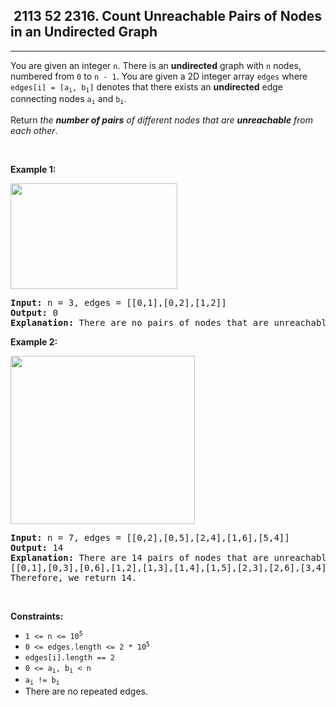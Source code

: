 <h2> 2113 52
2316. Count Unreachable Pairs of Nodes in an Undirected Graph</h2><hr><div><p>You are given an integer <code>n</code>. There is an <strong>undirected</strong> graph with <code>n</code> nodes, numbered from <code>0</code> to <code>n - 1</code>. You are given a 2D integer array <code>edges</code> where <code>edges[i] = [a<sub>i</sub>, b<sub>i</sub>]</code> denotes that there exists an <strong>undirected</strong> edge connecting nodes <code>a<sub>i</sub></code> and <code>b<sub>i</sub></code>.</p>

<p>Return <em>the <strong>number of pairs</strong> of different nodes that are <strong>unreachable</strong> from each other</em>.</p>

<p>&nbsp;</p>
<p><strong class="example">Example 1:</strong></p>
<img alt="" src="https://assets.leetcode.com/uploads/2022/05/05/tc-3.png" style="width: 267px; height: 169px;">
<pre><strong>Input:</strong> n = 3, edges = [[0,1],[0,2],[1,2]]
<strong>Output:</strong> 0
<strong>Explanation:</strong> There are no pairs of nodes that are unreachable from each other. Therefore, we return 0.
</pre>

<p><strong class="example">Example 2:</strong></p>
<img alt="" src="https://assets.leetcode.com/uploads/2022/05/05/tc-2.png" style="width: 295px; height: 269px;">
<pre><strong>Input:</strong> n = 7, edges = [[0,2],[0,5],[2,4],[1,6],[5,4]]
<strong>Output:</strong> 14
<strong>Explanation:</strong> There are 14 pairs of nodes that are unreachable from each other:
[[0,1],[0,3],[0,6],[1,2],[1,3],[1,4],[1,5],[2,3],[2,6],[3,4],[3,5],[3,6],[4,6],[5,6]].
Therefore, we return 14.
</pre>

<p>&nbsp;</p>
<p><strong>Constraints:</strong></p>

<ul>
	<li><code>1 &lt;= n &lt;= 10<sup>5</sup></code></li>
	<li><code>0 &lt;= edges.length &lt;= 2 * 10<sup>5</sup></code></li>
	<li><code>edges[i].length == 2</code></li>
	<li><code>0 &lt;= a<sub>i</sub>, b<sub>i</sub> &lt; n</code></li>
	<li><code>a<sub>i</sub> != b<sub>i</sub></code></li>
	<li>There are no repeated edges.</li>
</ul>
</div>
